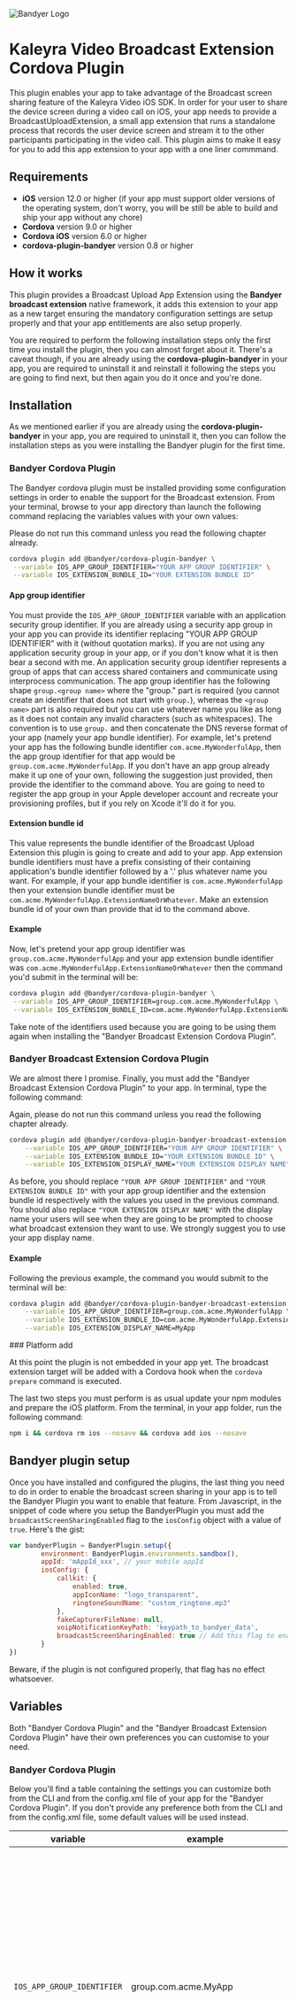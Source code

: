 ![Bandyer Logo](doc/img/kaleyra-video.png)

# Kaleyra Video Broadcast Extension Cordova Plugin 

This plugin enables your app to take advantage of the Broadcast screen sharing feature of the Kaleyra Video iOS SDK. In order for your user to share the device screen during a video call on iOS, your app needs to provide a BroadcastUploadExtension, a small app extension that runs a standalone process that records the user device screen and stream it to the other participants participating in the video call. This plugin aims to make it easy for you to add this app extension to your app with a one liner commmand.

## Requirements

- **iOS** version 12.0 or higher (if your app must support older versions of the operating system, don't worry, you will be still be able to build and ship your app without any chore)
- **Cordova** version 9.0 or higher
- **Cordova iOS** version 6.0 or higher
- **cordova-plugin-bandyer** version 0.8 or higher

## How it works

This plugin provides a Broadcast Upload App Extension using the **Bandyer broadcast extension** native framework, it adds this extension to your app as a new target ensuring the mandatory configuration settings are setup properly and that your app entitlements are also setup properly. 

You are required to perform the following installation steps only the first time you install the plugin, then you can almost forget about it. There's a caveat though, if you are already using the **cordova-plugin-bandyer** in your app, you are required to uninstall it and reinstall it following the steps you are going to find next, but then again you do it once and you're done.

## Installation

As we mentioned earlier if you are already using the **cordova-plugin-bandyer** in your app, you are required to uninstall it, then you can follow the installation steps as you were installing the Bandyer plugin for the first time.

### Bandyer Cordova Plugin

The Bandyer cordova plugin must be installed providing some configuration settings in order to enable the support for the Broadcast extension. 
From your terminal, browse to your app directory than launch the following command replacing the variables values with your own values:

Please do not run this command unless you read the following chapter already.

```sh
cordova plugin add @bandyer/cordova-plugin-bandyer \
 --variable IOS_APP_GROUP_IDENTIFIER="YOUR APP GROUP IDENTIFIER" \
 --variable IOS_EXTENSION_BUNDLE_ID="YOUR EXTENSION BUNDLE ID"
``` 

#### App group identifier

You must provide the `IOS_APP_GROUP_IDENTIFIER` variable with an application security group identifier. If you are already using a security app group in your app you can provide its identifier replacing "YOUR APP GROUP IDENTIFIER" with it (without quotation marks). If you are not using any application security group in your app, or if you don't know what it is then bear a second with me.
An application security group identifier represents a group of apps that can access shared containers and communicate using interprocess communication. 
The app group identifier has the following shape `group.<group name>` where the "group." part is required (you cannot create an identifier that does not start with `group.`), whereas the `<group name>` part is also required but you can use whatever name you like as long as it does not contain any invalid characters (such as whitespaces). The convention is to use `group.` and then concatenate the DNS reverse format of your app (namely your app bundle identifier). For example, let's pretend your app has the following bundle identifier `com.acme.MyWonderfulApp`, then the app group identifier for that app would be `group.com.acme.MyWonderfulApp`.
If you don't have an app group already make it up one of your own, following the suggestion just provided, then provide the identifier to the command above. You are going to need to register the app group in your Apple developer account and recreate your provisioning profiles, but if you rely on Xcode it'll do it for you.

#### Extension bundle id

This value represents the bundle identifier of the Broadcast Upload Extension this plugin is going to create and add to your app. 
App extension bundle identifiers must have a prefix consisting of their containing application's bundle identifier followed by a '.' plus whatever name you want. For example, if your app bundle identifier is `com.acme.MyWonderfulApp` then your extension bundle identifier must be `com.acme.MyWonderfulApp.ExtensionNameOrWhatever`.
Make an extension bundle id of your own than provide that id to the command above.

#### Example

Now, let's pretend your app group identifier was `group.com.acme.MyWonderfulApp` and your app extension bundle identifier was `com.acme.MyWonderfulApp.ExtensionNameOrWhatever` then the command you'd submit in the terminal will be:

```sh
cordova plugin add @bandyer/cordova-plugin-bandyer \
 --variable IOS_APP_GROUP_IDENTIFIER=group.com.acme.MyWonderfulApp \
 --variable IOS_EXTENSION_BUNDLE_ID=com.acme.MyWonderfulApp.ExtensionNameOrWhatever
```

Take note of the identifiers used because you are going to be using them again when installing the "Bandyer Broadcast Extension Cordova Plugin".

### Bandyer Broadcast Extension Cordova Plugin

We are almost there I promise. Finally, you must add the "Bandyer Broadcast Extension Cordova Plugin" to your app. 
In terminal, type the following command:

Again, please do not run this command unless you read the following chapter already.

```sh
cordova plugin add @bandyer/cordova-plugin-bandyer-broadcast-extension \
	--variable IOS_APP_GROUP_IDENTIFIER="YOUR APP GROUP IDENTIFIER" \
	--variable IOS_EXTENSION_BUNDLE_ID="YOUR EXTENSION BUNDLE ID" \
	--variable IOS_EXTENSION_DISPLAY_NAME="YOUR EXTENSION DISPLAY NAME"
``` 

As before, you should replace `"YOUR APP GROUP IDENTIFIER"` and `"YOUR EXTENSION BUNDLE ID"` with your app group identifier and the extension bundle id respectively with the values you used in the previous command. You should also replace `"YOUR EXTENSION DISPLAY NAME"` with the display name your users will see when they are going to be prompted to choose what broadcast extension they want to use. We strongly suggest you to use your app display name.

#### Example

Following the previous example, the command you would submit to the terminal will be:

```sh
cordova plugin add @bandyer/cordova-plugin-bandyer-broadcast-extension \
	--variable IOS_APP_GROUP_IDENTIFIER=group.com.acme.MyWonderfulApp \
	--variable IOS_EXTENSION_BUNDLE_ID=com.acme.MyWonderfulApp.ExtensionNameOrWhatever \
	--variable IOS_EXTENSION_DISPLAY_NAME=MyApp
```

### Platform add

At this point the plugin is not embedded in your app yet. The broadcast extension target will be added with a Cordova hook when the `cordova prepare` command is executed.

The last two steps you must perform is as usual update your npm modules and prepare the iOS platform.
From the terminal, in your app folder, run the following command:

```sh
npm i && cordova rm ios --nosave && cordova add ios --nosave
```

## Bandyer plugin setup

Once you have installed and configured the plugins, the last thing you need to do in order to enable the broadcast screen sharing in your app is to tell the Bandyer Plugin you want to enable that feature. From Javascript, in the snippet of code where you setup the BandyerPlugin you must add the `broadcastScreenSharingEnabled` flag to the `iosConfig` object with a value of `true`. Here's the gist:

```javascript
var bandyerPlugin = BandyerPlugin.setup({
        environment: BandyerPlugin.environments.sandbox(),
        appId: 'mAppId_xxx', // your mobile appId
        iosConfig: {
            callkit: {
                enabled: true, 
                appIconName: "logo_transparent", 
                ringtoneSoundName: "custom_ringtone.mp3" 
            },
            fakeCapturerFileName: null, 
            voipNotificationKeyPath: 'keypath_to_bandyer_data', 
            broadcastScreenSharingEnabled: true // Add this flag to enable the broadcast screen sharing feature 
        }
})
```

Beware, if the plugin is not configured properly, that flag has no effect whatsoever. 

## Variables

Both "Bandyer Cordova Plugin" and the "Bandyer Broadcast Extension Cordova Plugin" have their own preferences you can customise to your need.

### Bandyer Cordova Plugin

Below you'll find a table containing the settings you can customize both from the CLI and from the config.xml file of your app for the "Bandyer Cordova Plugin". If you don't provide any preference both from the CLI and from the config.xml file, some default values will be used instead.


| variable                    | example                        | default  | notes                                                                                            |
|-----------------------------|--------------------------------|----------|----------------------------------------------------------------------------------------|
| `IOS_APP_GROUP_IDENTIFIER` | group.com.acme.MyApp            | ""       | **iOS only** Represents the security app group identifier shared by the app and the upload extension. It's a mandatory argument, if you don't provide a value, a default empty value will be used but the broadcast tool will be disabled  |
| `IOS_EXTENSION_BUNDLE_ID`  | com.acme.MyApp.UploadExtension | ""        | **iOS only** Represents the broadcast upload extension bundle identifier. It's a mandatory argument, if you don't provide any value a default empty value will be used but the broadcast tool will be disabled |

#### Example

From the CLI:

```sh
cordova plugin add @bandyer/cordova-plugin-bandyer \
 --variable IOS_APP_GROUP_IDENTIFIER=group.com.acme.MyApp \
 --variable IOS_EXTENSION_BUNDLE_ID=com.acme.MyApp.UploadExtension
```

In the config.xml:

```xml
<plugin name="@bandyer/cordova-plugin-bandyer">
  <variable name="IOS_APP_GROUP_IDENTIFIER" value="group.com.acme.MyApp" />
  <variable name="IOS_EXTENSION_BUNDLE_ID" value="com.acme.MyApp.UploadExtension" />
</plugin>

```

### Bandyer Broadcast Extension Cordova Plugin

Below you'll find a table containing the settings you can customize both from the CLI and from the config.xml file of your app for the "Bandyer Broadcast Extension Cordova Plugin". You are **required** to provide these values otherwise the plugin is not going to work.


| variable                    | example                        | mandatory  | notes                                                                                            |
|-----------------------------|--------------------------------|----------|----------------------------------------------------------------------------------------|
| `IOS_APP_GROUP_IDENTIFIER` | group.com.acme.MyApp            | true       | **iOS only** Represents the security app group identifier shared by the app and the upload extension. It's a mandatory argument, if you don't provide a value, a default empty value will be used but the broadcast tool will be disabled  |
| `IOS_EXTENSION_BUNDLE_ID`  | com.acme.MyApp.UploadExtension | true        | **iOS only** Represents the broadcast upload extension bundle identifier. It's a mandatory argument, if you don't provide any value a default empty value will be used but the broadcast tool will be disabled |
| `IOS_EXTENSION_DISPLAY_NAME `  | MyApp | true        | **iOS only** Represents the broadcast upload extension display name. This name will be diplayed to the user when one chooses to screen share her/his device screen |

#### Example

From the CLI:

```sh
cordova plugin add @bandyer/cordova-plugin-bandyer-broadcast-extension \
 --variable IOS_APP_GROUP_IDENTIFIER=group.com.acme.MyApp \
 --variable IOS_EXTENSION_BUNDLE_ID=com.acme.MyApp.UploadExtension \
 --variable IOS_EXTENSION_DISPLAY_NAME=MyApp
```

In the config.xml:

```xml
<plugin name="@bandyer/cordova-plugin-bandyer-broadcast-extension">
  <variable name="IOS_APP_GROUP_IDENTIFIER" value="group.com.acme.MyApp" />
  <variable name="IOS_EXTENSION_BUNDLE_ID" value="com.acme.MyApp.UploadExtension" />
  <variable name="IOS_EXTENSION_DISPLAY_NAME" value="MyApp" />
</plugin>

```

## Credits

The plugin hooks are a modified version of the hooks taken from the [cordova-plugin-openwith](https://github.com/j3k0/cordova-plugin-openwith)